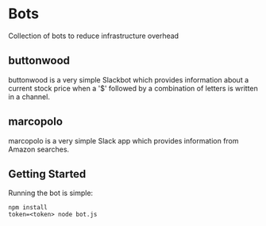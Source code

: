 # Bots
Collection of bots to reduce infrastructure overhead

## buttonwood

buttonwood is a very simple Slackbot which provides information about a current
stock price when a '$' followed by a combination of letters is written in a
channel.

## marcopolo

marcopolo is a very simple Slack app which provides information from Amazon
searches.


## Getting Started

Running the bot is simple:

```
npm install
token=<token> node bot.js
```